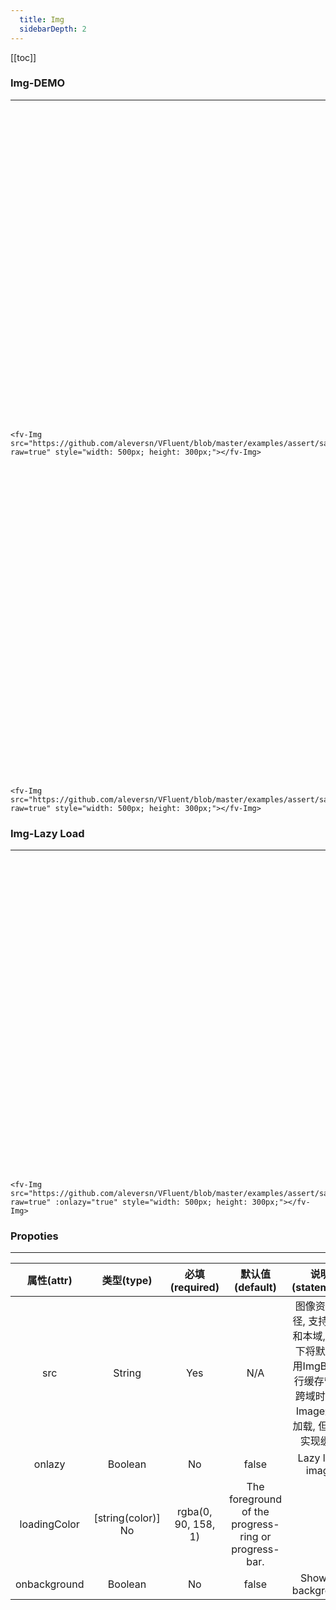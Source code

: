 ```yaml
---
  title: Img
  sidebarDepth: 2
---
```

  
[[toc]]

### Img-DEMO
---


<div style="width: 100%; height: 500px;">
    
<ClientOnly>
<fv-Img src="https://github.com/aleversn/VFluent/blob/master/examples/assert/sample/1.jpg?raw=true" style="width: 500px; height: 300px;"></fv-Img>
</ClientOnly>
</div>

```vue
<fv-Img src="https://github.com/aleversn/VFluent/blob/master/examples/assert/sample/1.jpg?raw=true" style="width: 500px; height: 300px;"></fv-Img>
```

<div style="width: 100%; height: 500px;">
<ClientOnly>
<fv-Img src="https://github.com/aleversn/VFluent/blob/master/examples/assert/sample/2.jpg?raw=true" style="width: 500px; height: 300px;"></fv-Img>
</ClientOnly>
</div>

```vue
<fv-Img src="https://github.com/aleversn/VFluent/blob/master/examples/assert/sample/2.jpg?raw=true" style="width: 500px; height: 300px;"></fv-Img>
```

### Img-Lazy Load
---
<div style="width: 100%; height: 500px;">
<ClientOnly>
<fv-Img src="https://github.com/aleversn/VFluent/blob/master/examples/assert/sample/3.jpg?raw=true" :onlazy="true" style="width: 500px; height: 300px;"></fv-Img>
</ClientOnly>
</div>

```vue
<fv-Img src="https://github.com/aleversn/VFluent/blob/master/examples/assert/sample/3.jpg?raw=true" :onlazy="true" style="width: 500px; height: 300px;"></fv-Img>
```


### Propoties
---
|  属性(attr)  |     类型(type)     |   必填(required)    |                   默认值(default)                    |                                              说明(statement)                                              |
|:------------:|:------------------:|:-------------------:|:----------------------------------------------------:|:---------------------------------------------------------------------------------------------------------:|
|     src      |      String      |         Yes         |                         N/A                          | 图像资源路径, 支持跨域和本域, 本域下将默认启用ImgBox进行缓存管理, 跨域时启用Image进行加载, 但无法实现缓存 |
|    onlazy    |     Boolean      |         No          |                        false                         |                                              Lazy load image                                              |
| loadingColor | [string(color)] No | rgba(0, 90, 158, 1) | The foreground of the progress-ring or progress-bar. |                                                                                                           |
| onbackground |     Boolean      |         No          |                        false                         |                                            Show as background                                             |
